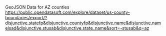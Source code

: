 
GeoJSON Data for AZ counties
https://public.opendatasoft.com/explore/dataset/us-county-boundaries/export/?disjunctive.statefp&disjunctive.countyfp&disjunctive.name&disjunctive.namelsad&disjunctive.stusab&disjunctive.state_name&sort=-stusab&q=az
